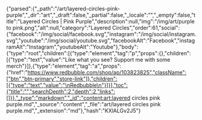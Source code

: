 {"parsed":{"_path":"/art/layered-circles-pink-purple","_dir":"art","_draft":false,"_partial":false,"_locale":"","_empty":false,"title":"Layered Circles | Pink Purple","description":null,"img":"/img/art/purple to pink.png","alt":null,"category":"Layered Circles","order":61,"social":{"facebook":"/img/social/facebook.svg","instagram":"/img/social/instagram.svg","youtube":"/img/social/youtube.svg","facebookAlt":"Facebook","instagramAlt":"Instagram","youtubeAlt":"Youtube"},"body":{"type":"root","children":[{"type":"element","tag":"p","props":{},"children":[{"type":"text","value":"Like what you see? Support me with some merch"}]},{"type":"element","tag":"a","props":{"href":"https://www.redbubble.com/shop/ap/103823825","className":["btn","btn-primary","store-link"]},"children":[{"type":"text","value":"\nRedbubble\n"}]}],"toc":{"title":"","searchDepth":2,"depth":2,"links":[]}},"_type":"markdown","_id":"content:art:layered circles pink purple.md","_source":"content","_file":"art/layered circles pink purple.md","_extension":"md"},"hash":"KXlALGv2J5"}